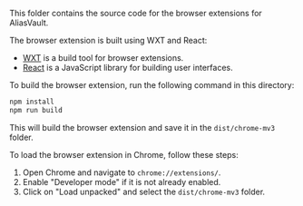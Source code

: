 This folder contains the source code for the browser extensions for AliasVault.

The browser extension is built using WXT and React:
- [WXT](https://wxt.dev/) is a build tool for browser extensions.
- [React](https://reactjs.org/) is a JavaScript library for building user interfaces.

To build the browser extension, run the following command in this directory:

```bash
npm install
npm run build
```

This will build the browser extension and save it in the `dist/chrome-mv3` folder.

To load the browser extension in Chrome, follow these steps:

1. Open Chrome and navigate to `chrome://extensions/`.
2. Enable "Developer mode" if it is not already enabled.
3. Click on "Load unpacked" and select the `dist/chrome-mv3` folder.
